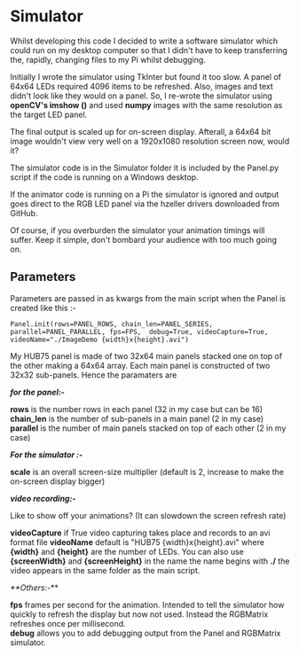 # Simulator

Whilst developing this code I decided to write a software simulator which could run on my desktop computer so that I 
didn't have to keep transferring the, rapidly, changing files to my Pi whilst debugging.

Initially I wrote the simulator using TkInter but found it too slow. A panel of 64x64 LEDs required 4096 items to be 
refreshed. Also, images and text didn't look like they would on a panel. So, I re-wrote the simulator using **openCV's 
imshow ()** and used **numpy** images with the same resolution as the target LED panel. 

The final output is scaled up for on-screen display. Afterall, a 64x64 bit image wouldn't view very well on a 1920x1080 
resolution screen now, would it?

The simulator code is in the Simulator folder it is included by the Panel.py script if the code is running on a 
Windows desktop.

If the animator code is running on a Pi the simulator is ignored and output goes direct to the RGB LED panel via the 
hzeller drivers downloaded from GitHub.

Of course, if you overburden the simulator your animation timings will suffer. Keep it simple, don't bombard your 
audience with too much going on.

## Parameters

Parameters are passed in as kwargs from the main script when the Panel is created like this :-
    
`Panel.init(rows=PANEL_ROWS, chain_len=PANEL_SERIES, parallel=PANEL_PARALLEL, fps=FPS, 
               debug=True, videoCapture=True, videoName="./ImageDemo {width}x{height}.avi")`
               
My HUB75 panel is made of two 32x64 main panels stacked one on top of the other making a 64x64 array. Each main panel
 is constructed of two 32x32 sub-panels. Hence the paramaters are

**_for the panel:-_**  

**rows**        is the number rows in each panel (32 in my case but can be 16)  
**chain_len**   is the number of sub-panels in a main panel (2 in my case)  
**parallel**    is the number of main panels stacked on top of each other (2 in my case)  

**_For the simulator :-_**

**scale** is an overall screen-size multiplier (default is 2, increase to make the on-screen display bigger)

**_video recording:-_**

Like to show off your animations? (It can slowdown the screen refresh rate)

**videoCapture** if True video capturing takes place and records to an avi format file
**videoName**    default is "HUB75 {width}x{height}.avi" where **{width}** and **{height}** are the number of LEDs. You 
can also use **{screenWidth}** and **{screenHeight}** in the name
 the name begins with **./** the video appears in the same folder as the main script.
 
 _**Others:-_**  
 
 **fps** frames per second for the animation. Intended to tell the simulator how quickly to refresh the display but now 
 not used. Instead the RGBMatrix refreshes once per millisecond.  
 **debug** allows you to add debugging output from the Panel and RGBMatrix simulator.